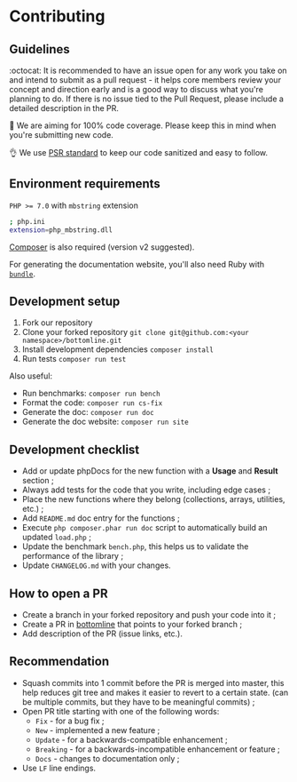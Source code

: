 # Contributing

## Guidelines

:octocat: It is recommended to have an issue open for any work you take on and intend to submit as a pull request - it helps core members review your concept and direction early and is a good way to discuss what you're planning to do. If there is no issue tied to the Pull Request, please include a detailed description in the PR.

:100: We are aiming for 100% code coverage. Please keep this in mind when you're submitting new code.

:ok_hand: We use [PSR standard](http://www.php-fig.org/psr/) to keep our code sanitized and easy to follow.

## Environment requirements

`PHP >= 7.0` with `mbstring` extension
```bash
; php.ini
extension=php_mbstring.dll
```

[Composer](https://getcomposer.org/download/) is also required (version v2 suggested).

For generating the documentation website, you'll also need Ruby with [`bundle`](https://bundler.io/).

## Development setup

1. Fork our repository
2. Clone your forked repository `git clone git@github.com:<your namespace>/bottomline.git`
2. Install development dependencies `composer install`
3. Run tests `composer run test`

Also useful:
* Run benchmarks: `composer run bench`
* Format the code: `composer run cs-fix`
* Generate the doc: `composer run doc`
* Generate the doc website: `composer run site`

## Development checklist

- Add or update phpDocs for the new function with a **Usage** and **Result** section ;
- Always add tests for the code that you write, including edge cases ;
- Place the new functions where they belong (collections, arrays, utilities, etc.) ;
- Add `README.md` doc entry for the functions ;
- Execute `php composer.phar run doc` script to automatically build an updated `load.php` ;
- Update the benchmark `bench.php`, this helps us to validate the performance of the library ;
- Update `CHANGELOG.md` with your changes.

## How to open a PR

- Create a branch in your forked repository and push your code into it ;
- Create a PR in [bottomline](https://github.com/maciejczyzewski/bottomline) that points to your forked branch ;
- Add description of the PR (issue links, etc.).

## Recommendation

- Squash commits into 1 commit before the PR is merged into master, this help reduces git tree and makes it easier to revert to a certain state. (can be multiple commits, but they have to be meaningful commits) ;
- Open PR title starting with one of the following words:
    + `Fix` - for a bug fix ;
    + `New` - implemented a new feature ;
    + `Update` - for a backwards-compatible enhancement ;
    + `Breaking` - for a backwards-incompatible enhancement or feature ;
    + `Docs` - changes to documentation only ;
- Use `LF` line endings.
